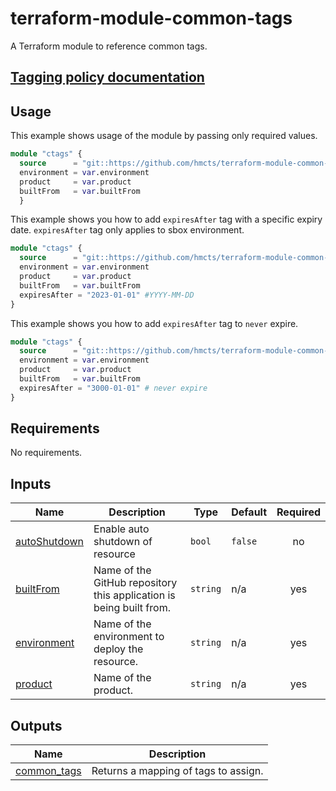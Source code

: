 # terraform-module-common-tags 

A Terraform module to reference common tags.
## [Tagging policy documentation](https://tools.hmcts.net/confluence/display/DCO/Tagging+v0.4)

## Usage

This example shows usage of the module by passing only required  values.

```terraform
module "ctags" {
  source      = "git::https://github.com/hmcts/terraform-module-common-tags.git?ref=master"
  environment = var.environment
  product     = var.product
  builtFrom   = var.builtFrom
  }
```

This example shows you how to add  `expiresAfter` tag with a specific expiry date. `expiresAfter` tag only applies to sbox environment. 

```terraform
module "ctags" {
  source      = "git::https://github.com/hmcts/terraform-module-common-tags.git?ref=master"
  environment = var.environment
  product     = var.product
  builtFrom   = var.builtFrom
  expiresAfter = "2023-01-01" #YYYY-MM-DD
}
```

This example shows you how to add  `expiresAfter` tag to `never` expire. 

```terraform
module "ctags" {
  source      = "git::https://github.com/hmcts/terraform-module-common-tags.git?ref=master"
  environment = var.environment
  product     = var.product
  builtFrom   = var.builtFrom
  expiresAfter = "3000-01-01" # never expire
}
```

<!-- BEGIN_TF_DOCS -->
## Requirements

No requirements.

## Inputs

| Name | Description | Type | Default | Required |
|------|-------------|------|---------|:--------:|
| <a name="input_autoShutdown"></a> [autoShutdown](#input\_autoShutdown) | Enable auto shutdown of resource | `bool` | `false` | no |
| <a name="input_builtFrom"></a> [builtFrom](#input\_builtFrom) | Name of the GitHub repository this application is being built from. | `string` | n/a | yes |
| <a name="input_environment"></a> [environment](#input\_environment) | Name of the environment to deploy the resource. | `string` | n/a | yes |
| <a name="input_product"></a> [product](#input\_product) | Name of the product. | `string` | n/a | yes |

## Outputs

| Name | Description |
|------|-------------|
| <a name="output_common_tags"></a> [common\_tags](#output\_common\_tags) | Returns a mapping of tags to assign. |
<!-- END_TF_DOCS -->